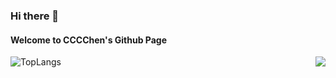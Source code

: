 ### Hi there 👋
#### Welcome to CCCChen's Github Page
<img align="right" src="https://github-readme-stats.vercel.app/api?username=cclucky1&show_icons=true&icon_color=CE1D2D&text_color=718096&bg_color=ffffff&hide_title=true" />

![TopLangs](https://github-readme-stats.vercel.app/api/top-langs?username=cclucky1&locale=cn&layout=compact&show_icons=true&theme=dracula)  
<!--
**CCCChen/cclucky1** is a ✨ _special_ ✨ repository because its `README.md` (this file) appears on your GitHub profile.
Here are some ideas to get you started:
	@@ -14,5 +15,3 @@ Here are some ideas to get you started:
- 😄 Pronouns: ...
- ⚡ Fun fact: ...
-->
